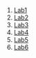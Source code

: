1. [Lab1](https://github.com/KoretskiyRostyslav/DevOpsNULP/tree/master/lab1)</br>
1. [Lab2](https://github.com/KoretskiyRostyslav/DevOpsNULP/tree/master/lab2)</br>
1. [Lab3](https://github.com/KoretskiyRostyslav/DevOpsNULP/tree/master/lab3)</br>
1. [Lab4](https://github.com/KoretskiyRostyslav/DevOpsNULP/tree/master/lab4)</br>
1. [Lab5](https://github.com/KoretskiyRostyslav/DevOpsNULP/tree/master/lab5)</br>
1. [Lab6](https://github.com/KoretskiyRostyslav/DevOpsNULP/tree/master/lab6)</br>

